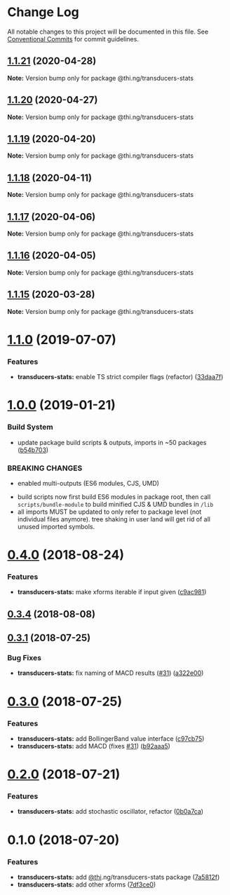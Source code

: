 # Change Log

All notable changes to this project will be documented in this file.
See [Conventional Commits](https://conventionalcommits.org) for commit guidelines.

## [1.1.21](https://github.com/thi-ng/umbrella/compare/@thi.ng/transducers-stats@1.1.20...@thi.ng/transducers-stats@1.1.21) (2020-04-28)

**Note:** Version bump only for package @thi.ng/transducers-stats





## [1.1.20](https://github.com/thi-ng/umbrella/compare/@thi.ng/transducers-stats@1.1.19...@thi.ng/transducers-stats@1.1.20) (2020-04-27)

**Note:** Version bump only for package @thi.ng/transducers-stats





## [1.1.19](https://github.com/thi-ng/umbrella/compare/@thi.ng/transducers-stats@1.1.18...@thi.ng/transducers-stats@1.1.19) (2020-04-20)

**Note:** Version bump only for package @thi.ng/transducers-stats





## [1.1.18](https://github.com/thi-ng/umbrella/compare/@thi.ng/transducers-stats@1.1.17...@thi.ng/transducers-stats@1.1.18) (2020-04-11)

**Note:** Version bump only for package @thi.ng/transducers-stats





## [1.1.17](https://github.com/thi-ng/umbrella/compare/@thi.ng/transducers-stats@1.1.16...@thi.ng/transducers-stats@1.1.17) (2020-04-06)

**Note:** Version bump only for package @thi.ng/transducers-stats





## [1.1.16](https://github.com/thi-ng/umbrella/compare/@thi.ng/transducers-stats@1.1.15...@thi.ng/transducers-stats@1.1.16) (2020-04-05)

**Note:** Version bump only for package @thi.ng/transducers-stats





## [1.1.15](https://github.com/thi-ng/umbrella/compare/@thi.ng/transducers-stats@1.1.14...@thi.ng/transducers-stats@1.1.15) (2020-03-28)

**Note:** Version bump only for package @thi.ng/transducers-stats





# [1.1.0](https://github.com/thi-ng/umbrella/compare/@thi.ng/transducers-stats@1.0.19...@thi.ng/transducers-stats@1.1.0) (2019-07-07)

### Features

* **transducers-stats:** enable TS strict compiler flags (refactor) ([33daa7f](https://github.com/thi-ng/umbrella/commit/33daa7f))

# [1.0.0](https://github.com/thi-ng/umbrella/compare/@thi.ng/transducers-stats@0.4.23...@thi.ng/transducers-stats@1.0.0) (2019-01-21)

### Build System

* update package build scripts & outputs, imports in ~50 packages ([b54b703](https://github.com/thi-ng/umbrella/commit/b54b703))

### BREAKING CHANGES

* enabled multi-outputs (ES6 modules, CJS, UMD)

- build scripts now first build ES6 modules in package root, then call
  `scripts/bundle-module` to build minified CJS & UMD bundles in `/lib`
- all imports MUST be updated to only refer to package level
  (not individual files anymore). tree shaking in user land will get rid of
  all unused imported symbols.

<a name="0.4.0"></a>
# [0.4.0](https://github.com/thi-ng/umbrella/compare/@thi.ng/transducers-stats@0.3.4...@thi.ng/transducers-stats@0.4.0) (2018-08-24)

### Features

* **transducers-stats:** make xforms iterable if input given ([c9ac981](https://github.com/thi-ng/umbrella/commit/c9ac981))

<a name="0.3.4"></a>
## [0.3.4](https://github.com/thi-ng/umbrella/compare/@thi.ng/transducers-stats@0.3.3...@thi.ng/transducers-stats@0.3.4) (2018-08-08)

<a name="0.3.1"></a>
## [0.3.1](https://github.com/thi-ng/umbrella/compare/@thi.ng/transducers-stats@0.3.0...@thi.ng/transducers-stats@0.3.1) (2018-07-25)

### Bug Fixes

* **transducers-stats:** fix naming of MACD results ([#31](https://github.com/thi-ng/umbrella/issues/31)) ([a322e00](https://github.com/thi-ng/umbrella/commit/a322e00))

<a name="0.3.0"></a>
# [0.3.0](https://github.com/thi-ng/umbrella/compare/@thi.ng/transducers-stats@0.2.0...@thi.ng/transducers-stats@0.3.0) (2018-07-25)

### Features

* **transducers-stats:** add BollingerBand value interface ([c97cb75](https://github.com/thi-ng/umbrella/commit/c97cb75))
* **transducers-stats:** add MACD (fixes [#31](https://github.com/thi-ng/umbrella/issues/31)) ([b92aaa5](https://github.com/thi-ng/umbrella/commit/b92aaa5))

<a name="0.2.0"></a>
# [0.2.0](https://github.com/thi-ng/umbrella/compare/@thi.ng/transducers-stats@0.1.0...@thi.ng/transducers-stats@0.2.0) (2018-07-21)

### Features

* **transducers-stats:** add stochastic oscillator, refactor ([0b0a7ca](https://github.com/thi-ng/umbrella/commit/0b0a7ca))

<a name="0.1.0"></a>
# 0.1.0 (2018-07-20)

### Features

* **transducers-stats:** add [@thi](https://github.com/thi).ng/transducers-stats package ([7a5812f](https://github.com/thi-ng/umbrella/commit/7a5812f))
* **transducers-stats:** add other xforms ([7df3ce0](https://github.com/thi-ng/umbrella/commit/7df3ce0))
